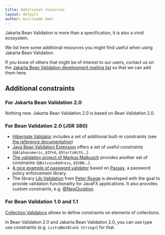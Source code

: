 ```yaml
---
title: Additional resources
layout: default
author: Guillaume Smet
---
```


Jakarta Bean Validation is more than a specification, it is also a vivid ecosystem.

We list here some additional resources you might find useful when using
Jakarta Bean Validation.

If you know of others that might be of interest to our users, contact us on the
[Jakarta Bean Validation development mailing list](mailto:bean-validation-dev@eclipse.org)
so that we can add them here.

## Additional constraints

### For Jakarta Bean Validation 2.0

Nothing new. Jakarta Bean Validation 2.0 is based on Bean Validation 2.0.

### For Bean Validation 2.0 (JSR 380)

 * [Hibernate Validator](http://hibernate.org/validator/) includes a set of additional built-in constraints (see [the reference documentation](https://docs.jboss.org/hibernate/stable/validator/reference/en-US/html_single/#validator-defineconstraints-hv-constraints))
 * [Java Bean Validation Extension](https://github.com/nomemory/java-bean-validation-extension) offers a set of useful constraints (`@Alphanumeric`, `@IPv6`, `@StartsWith`...).
 * [The validation project of Markus Malkusch](https://github.com/malkusch/validation) provides another set of constraints (`@BitcoinAddress`, `@ISBN`...).
 * [A nice example of password validator](https://github.com/Baeldung/spring-security-registration/blob/master/src/main/java/org/baeldung/validation/PasswordConstraintValidator.java) based on [Passay](http://www.passay.org/), a password policy enforcement library.
 * The library [Lib-Validation](https://github.com/Naoghuman/lib-validation) from [Peter Rogge](https://github.com/Naoghuman) is developed with the goal to provide validation functionality for JavaFX applications. It also provides custom constraints, e.g. [@NewDuration](https://github.com/Naoghuman/lib-validation/blob/master/src/main/java/com/github/naoghuman/lib/validation/core/annotation/NewDuration.java).

### For Bean Validation 1.0 and 1.1

[Collection Validators](https://github.com/jirutka/validator-collection) allows to define constraints on elements of collections.

In Bean Validation 2.0 and Jakarta Bean Validation 2.0, you can use type use constraints (e.g. `List<@NotBlank String>`) for that.
